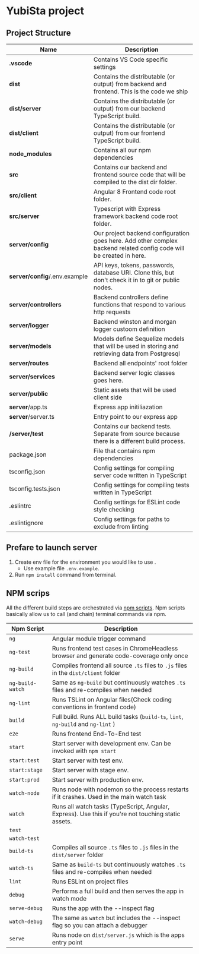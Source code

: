 # YubiSta project

## Project Structure

| Name | Description |
| ------------------------------ | ------------------------------------------------------------------------------------------------------------------------- |
| **.vscode**                    | Contains VS Code specific settings                                                                                        |
| **dist**                       | Contains the distributable (or output) from backend and frontend. This is the code we ship                                |
| **dist/server**                | Contains the distributable (or output) from our backend TypeScript build.                                                 |
| **dist/client**                | Contains the distributable (or output) from our frontend TypeScript build.                                                |
| **node_modules**               | Contains all our npm dependencies                                                                                         |
| **src**                        | Contains our backend and frontend source code that will be compiled to the dist dir folder.                               |
| **src/client**                 | Angular 8 Frontend code root folder.                                                                                      |
| **src/server**                 | Typescript with Express framework backend code root folder.                                                               |
| **server/config**              | Our project backend configuration goes here. Add other complex backend related config code will be created in here.       |
| **server/config**/.env.example | API keys, tokens, passwords, database URI. Clone this, but don't check it in to git or public nodes.                      |
| **server/controllers**         | Backend controllers define functions that respond to various http requests                                                |
| **server/logger**              | Backend winston and morgan logger custoom definition                                                                      |
| **server/models**              | Models define Sequelize models that will be used in storing and retrieving data from Postgresql                           |
| **server/routes**              | Backend all endpoints' root folder                                                                                        |
| **server/services**            | Backend server logic classes goes here.                                                                                   |
| **server/public**              | Static assets that will be used client side                                                                               |
| **server**/app.ts              | Express app initiliazation                                                                                                |
| **server**/server.ts           | Entry point to our express app                                                                                            |
| **/server/test**               | Contains our backend tests. Separate from source because there is a different build process.                              |
| package.json                   | File that contains npm dependencies                                                                                       |
| tsconfig.json                  | Config settings for compiling server code written in TypeScript                                                           |
| tsconfig.tests.json            | Config settings for compiling tests written in TypeScript                                                                 |
| .eslintrc                      | Config settings for ESLint code style checking                                                                            |
| .eslintignore                  | Config settings for paths to exclude from linting                                                                         |

## Prefare to launch server
1. Create env file for the environment you would like to use .
    - Use example file `.env.example`.
2. Run `npm install` command from terminal.


## NPM scrips
All the different build steps are orchestrated via [npm scripts](https://docs.npmjs.com/misc/scripts).
Npm scripts basically allow us to call (and chain) terminal commands via npm.

| Npm Script | Description |
| ------------------------- | --------------------------------------------------------------------------------------------------- |
| `ng`                      | Angular module trigger command                                                                      |
| `ng-test`                 | Runs frontend test cases in ChromeHeadless browser and generate code-coverage only once             |
| `ng-build`                | Compiles frontend all source `.ts` files to `.js` files in the `dist/client` folder                 |
| `ng-build-watch`          | Same as `ng-build` but continuously watches `.ts` files and re-compiles when needed                 |
| `ng-lint`                 | Runs TSLint on Angular files(Check coding conventions in frontend code)                             |
| `build`                   | Full build. Runs ALL build tasks (`build-ts`, `lint`, `ng-build` and `ng-lint` )                    |
| `e2e`                     | Runs frontend End-To-End test                                                                       |
| `start`                   | Start server with development env. Can be invoked with `npm start`                                  |
| `start:test`              | Start server with test env.                                                                         |
| `start:stage`             | Start server with stage env.                                                                        |
| `start:prod`              | Start server with production env.                                                                   |
| `watch-node`              | Runs node with nodemon so the process restarts if it crashes. Used in the main watch task           |
| `watch`                   | Runs all watch tasks (TypeScript, Angular, Express). Use this if you're not touching static assets. |
| `test`                    |                                                                                                     |
| `watch-test`              |                                                                                                     |
| `build-ts`                | Compiles all source `.ts` files to `.js` files in the `dist/server` folder                          |
| `watch-ts`                | Same as `build-ts` but continuously watches `.ts` files and re-compiles when needed                 |
| `lint`                    | Runs ESLint on project files                                                                        |
| `debug`                   | Performs a full build and then serves the app in watch mode                                         |
| `serve-debug`             | Runs the app with the --inspect flag                                                                |
| `watch-debug`             | The same as `watch` but includes the --inspect flag so you can attach a debugger                    |
| `serve`                   | Runs node on `dist/server.js` which is the apps entry point                                         |